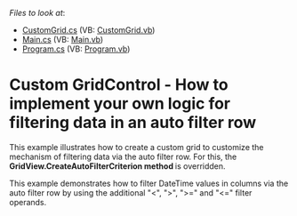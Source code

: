 <!-- default file list -->
*Files to look at*:

* [CustomGrid.cs](./CS/WindowsApplication3/CustomGrid.cs) (VB: [CustomGrid.vb](./VB/WindowsApplication3/CustomGrid.vb))
* [Main.cs](./CS/WindowsApplication3/Main.cs) (VB: [Main.vb](./VB/WindowsApplication3/Main.vb))
* [Program.cs](./CS/WindowsApplication3/Program.cs) (VB: [Program.vb](./VB/WindowsApplication3/Program.vb))
<!-- default file list end -->
# Custom GridControl - How to implement your own logic for filtering data in an auto filter row


<p>This example illustrates how to create a custom grid to customize the mechanism of filtering data via the auto filter row. For this, the <strong>GridView.CreateAutoFilterCriterion method</strong><strong> </strong>is overridden. </p><p>This example demonstrates how to filter DateTime values in columns via the auto filter row by using the additional "<", ">", ">=" and "<=" filter operands.</p>

<br/>


